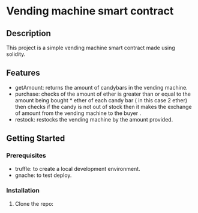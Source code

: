 # Vending machine smart contract

## Description

This project is a simple vending machine smart contract made using solidity.

## Features

- getAmount: returns the amount of candybars in the vending machine.
- purchase: checks of the amount of ether is greater than or equal to the amount being bought \* ether of each candy bar ( in this case 2 ether) then checks if the candy is not out of stock then it makes the exchange of amount from the vending machine to the buyer .
- restock: restocks the vending machine by the amount provided.

## Getting Started

### Prerequisites

- truffle: to create a local development environment.
- gnache: to test deploy.

### Installation

1. Clone the repo:
